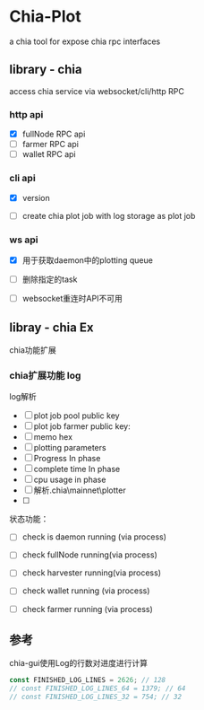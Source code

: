 # Chia-Plot
a chia tool for expose chia rpc interfaces

## library - chia
access chia service via websocket/cli/http RPC
### http api
- [x] fullNode RPC api
- [ ] farmer RPC api
- [ ] wallet RPC api
### cli api
- [x] version
- [ ] create chia plot job with log storage as plot job


### ws api
- [x] 用于获取daemon中的plotting queue
- [ ] 删除指定的task
- [ ] websocket重连时API不可用


## libray - chia Ex
chia功能扩展
### chia扩展功能 log
log解析
- [ ] plot job pool public key
- [ ] plot job farmer public key:
- [ ] memo hex
- [ ] plotting parameters
- [ ] Progress In phase
- [ ] complete time In phase
- [ ] cpu usage in phase
- [ ] 解析.chia\mainnet\plotter
- [ ]
状态功能：
- [ ] check is daemon running (via process)
- [ ] check fullNode running(via process)
- [ ] check harvester running(via process)
- [ ] check wallet running (via process)
- [ ] check farmer running (via process)


## 参考
chia-gui使用Log的行数对进度进行计算

```javascript
const FINISHED_LOG_LINES = 2626; // 128
// const FINISHED_LOG_LINES_64 = 1379; // 64
// const FINISHED_LOG_LINES_32 = 754; // 32
```